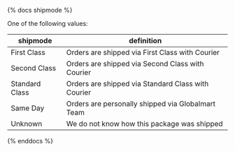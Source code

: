 {% docs shipmode %}

One of the following values:

| shipmode       | definition                                         | 
|----------------|----------------------------------------------------| 
| First Class    | Orders are shipped via First Class with Courier    | 
| Second Class   | Orders are shipped via Second Class with Courier   | 
| Standard Class | Orders are shipped via Standard Class with Courier | 
| Same Day       | Orders are personally shipped via Globalmart Team  |
| Unknown        | We do not know how this package was shipped        |

{% enddocs %}